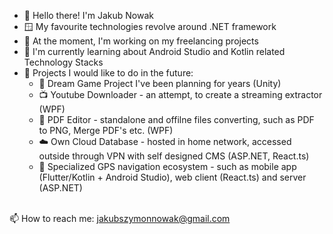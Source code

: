 
- 👋 Hello there! I'm Jakub Nowak
- 🪟 My favourite technologies revolve around .NET framework
- 🔭 At the moment, I'm working on my freelancing projects
- 🌱 I'm currently learning about Android Studio and Kotlin related Technology Stacks
- 💬 Projects I would like to do in the future:
    - 👾 Dream Game Project I've been planning for years (Unity)
    - 📺 Youtube Downloader - an attempt, to create a streaming extractor (WPF)    
    - 📄 PDF Editor - standalone and offilne files converting, such as PDF to PNG, Merge PDF's etc. (WPF)
    - ☁️ Own Cloud Database - hosted in home network, accessed outside through VPN with self designed CMS (ASP.NET, React.ts)
    - 📌 Specialized GPS navigation ecosystem - such as mobile app (Flutter/Kotlin + Android Studio), web client (React.ts) and server (ASP.NET)
<br>
  📫 How to reach me: <a href="mailto:jakubszymonnowak@gmail.com">jakubszymonnowak@gmail.com</a>
<!--
**JakubNovvak/JakubNovvak** is a ✨ _special_ ✨ repository because its `README.md` (this file) appears on your GitHub profile.

Here are some ideas to get you started:


- 🔭 I’m currently working on ...
- 🌱 I’m currently learning ...
- 👯 I’m looking to collaborate on ...
- 🤔 I’m looking for help with ...
- 💬 Ask me about ...
- 📫 How to reach me: ...
- 😄 Pronouns: ...
- ⚡ Fun fact: ...
-->
